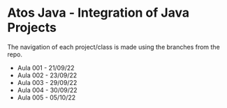 # Atos Java - Integration of Java Projects
The navigation of each project/class is made using the branches from the repo.

<ul>
<li>Aula 001 - 21/09/22</li>
<li>Aula 002 - 23/09/22</li>
<li>Aula 003 - 29/09/22</li>
<li>Aula 004 - 30/09/22</li>
<li>Aula 005 - 05/10/22</li>
</ul>
